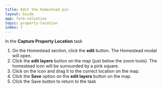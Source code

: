 ```yaml
---
title: Edit the homestead pin
layout: Guide
app: farm-valuation
topic: property-location
index: 7
---
```


In the **Capture Property Location** task

1. On the Homestead section, click the **edit** button. The Homestead modal will open.
2. Click the **edit layers** button on the map (just below the zoom tools). The homestead icon will be surrounded by a pink square.
3. Click on the icon and drag it to the correct location on the map.
4. Click the **Save** option on the **edit layers** button on the map. 
4. Click the Save button to return to the task